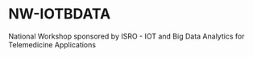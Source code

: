 # NW-IOTBDATA
National Workshop sponsored by ISRO - IOT and Big Data Analytics for Telemedicine Applications

